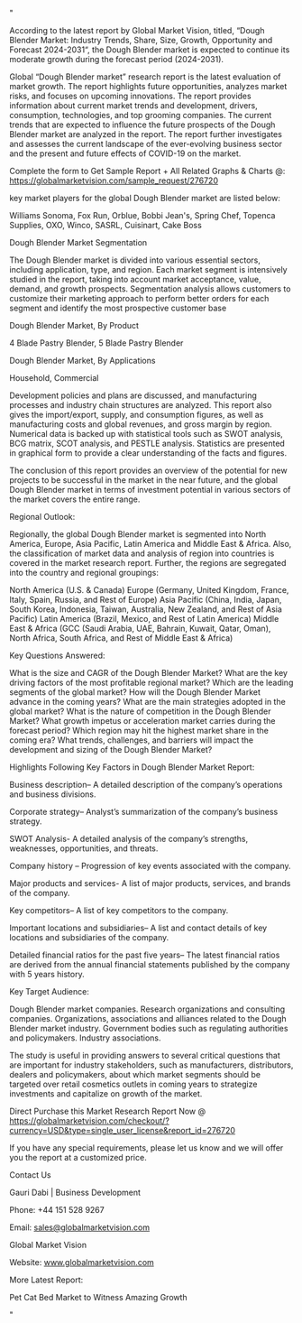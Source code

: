 "

According to the latest report by Global Market Vision, titled, “Dough Blender Market: Industry Trends, Share, Size, Growth, Opportunity and Forecast 2024-2031“, the Dough Blender market is expected to continue its moderate growth during the forecast period (2024-2031).

Global “Dough Blender market” research report is the latest evaluation of market growth. The report highlights future opportunities, analyzes market risks, and focuses on upcoming innovations. The report provides information about current market trends and development, drivers, consumption, technologies, and top grooming companies. The current trends that are expected to influence the future prospects of the Dough Blender market are analyzed in the report. The report further investigates and assesses the current landscape of the ever-evolving business sector and the present and future effects of COVID-19 on the market.

Complete the form to Get Sample Report + All Related Graphs & Charts @: https://globalmarketvision.com/sample_request/276720

key market players for the global Dough Blender market are listed below:

Williams Sonoma, Fox Run, Orblue, Bobbi Jean's, Spring Chef, Topenca Supplies, OXO, Winco, SASRL, Cuisinart, Cake Boss

Dough Blender Market Segmentation

The Dough Blender market is divided into various essential sectors, including application, type, and region. Each market segment is intensively studied in the report, taking into account market acceptance, value, demand, and growth prospects. Segmentation analysis allows customers to customize their marketing approach to perform better orders for each segment and identify the most prospective customer base

Dough Blender Market, By Product

4 Blade Pastry Blender, 5 Blade Pastry Blender

Dough Blender Market, By Applications

Household, Commercial

Development policies and plans are discussed, and manufacturing processes and industry chain structures are analyzed. This report also gives the import/export, supply, and consumption figures, as well as manufacturing costs and global revenues, and gross margin by region. Numerical data is backed up with statistical tools such as SWOT analysis, BCG matrix, SCOT analysis, and PESTLE analysis. Statistics are presented in graphical form to provide a clear understanding of the facts and figures.

The conclusion of this report provides an overview of the potential for new projects to be successful in the market in the near future, and the global Dough Blender market in terms of investment potential in various sectors of the market covers the entire range.

Regional Outlook:

Regionally, the global Dough Blender market is segmented into North America, Europe, Asia Pacific, Latin America and Middle East & Africa. Also, the classification of market data and analysis of region into countries is covered in the market research report. Further, the regions are segregated into the country and regional groupings:

North America (U.S. & Canada)
Europe (Germany, United Kingdom, France, Italy, Spain, Russia, and Rest of Europe)
Asia Pacific (China, India, Japan, South Korea, Indonesia, Taiwan, Australia, New Zealand, and Rest of Asia Pacific)
Latin America (Brazil, Mexico, and Rest of Latin America)
Middle East & Africa (GCC (Saudi Arabia, UAE, Bahrain, Kuwait, Qatar, Oman), North Africa, South Africa, and Rest of Middle East & Africa)

Key Questions Answered:

What is the size and CAGR of the Dough Blender Market?
What are the key driving factors of the most profitable regional market?
Which are the leading segments of the global market?
How will the Dough Blender Market advance in the coming years?
What are the main strategies adopted in the global market?
What is the nature of competition in the Dough Blender Market?
What growth impetus or acceleration market carries during the forecast period?
Which region may hit the highest market share in the coming era?
What trends, challenges, and barriers will impact the development and sizing of the Dough Blender Market?

Highlights Following Key Factors in Dough Blender Market Report:

Business description– A detailed description of the company’s operations and business divisions.

Corporate strategy– Analyst’s summarization of the company’s business strategy.

SWOT Analysis- A detailed analysis of the company’s strengths, weaknesses, opportunities, and threats.

Company history – Progression of key events associated with the company.

Major products and services- A list of major products, services, and brands of the company.

Key competitors– A list of key competitors to the company.

Important locations and subsidiaries– A list and contact details of key locations and subsidiaries of the company.

Detailed financial ratios for the past five years– The latest financial ratios are derived from the annual financial statements published by the company with 5 years history.

Key Target Audience:

Dough Blender market companies.
Research organizations and consulting companies.
Organizations, associations and alliances related to the Dough Blender market industry.
Government bodies such as regulating authorities and policymakers.
Industry associations.

The study is useful in providing answers to several critical questions that are important for industry stakeholders, such as manufacturers, distributors, dealers and policymakers, about which market segments should be targeted over retail cosmetics outlets in coming years to strategize investments and capitalize on growth of the market.

Direct Purchase this Market Research Report Now @ https://globalmarketvision.com/checkout/?currency=USD&type=single_user_license&report_id=276720

If you have any special requirements, please let us know and we will offer you the report at a customized price.

Contact Us

Gauri Dabi | Business Development

Phone: +44 151 528 9267

Email: sales@globalmarketvision.com

Global Market Vision

Website: www.globalmarketvision.com




More Latest Report:

Pet Cat Bed Market to Witness Amazing Growth

"
